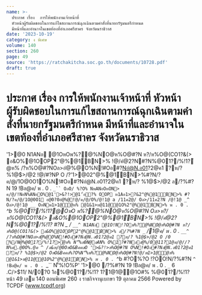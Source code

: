 ```yaml
---
name: >-
  ประกาศ เรื่อง  การให้พนักงานเจ้าหน้าที่
  หัวหน้าผู้รับผิดชอบในการแก้ไขสถานการณ์ฉุกเฉินตามคำสั่งที่นายกรัฐมนตรีกำหนด
  มีหน้าที่และอำนาจในเขตท้องที่อำเภอศรีสาคร จังหวัดนราธิวาส
date: '2023-10-19'
category: ง พิเศษ
volume: 140
section: 260
page: 49
source: 'https://ratchakitcha.soc.go.th/documents/10728.pdf'
draft: true
---
```


# ประกาศ เรื่อง  การให้พนักงานเจ้าหน้าที่ หัวหน้าผู้รับผิดชอบในการแก้ไขสถานการณ์ฉุกเฉินตามคำสั่งที่นายกรัฐมนตรีกำหนด มีหน้าที่และอำนาจในเขตท้องที่อำเภอศรีสาคร จังหวัดนราธิวาส

'1>@0 N1ANอ @1OหOพ%?@%NO@ห%O@#?N ห?/ห%O@(CO1?&(> อ&O%@1OOP2"@%@1์BN>% !@/คํ@2?N#?N%@01?/%!1?ํ@ห% /?ห%O@#?NOล>อํ@%@O%N!#Oอ#?Nอํ@N.อ01?2@ค1 ?ห/? %1@$>/@2 !@/#?NP O /?'1>@02"@%@1์BN>%#?N/?ค/@/1O@0O1O%N!#Oอ#?Nอํ@N.อ01?2@ค1 ?ห/? %1@$>/@2 ล/?%#?N 19 !Bล@ค/ พ . 0 . `_`` OลO/ %?O% NพANอOหON> ค/@/!NอN%ANอO%@1'>&?!>@1'้อ?% OOP ห1Aอ1>?&2"@%@1์BN>% #?N/?ค/@/1O@0O1 อ@0?0อํ@%@!@/ค/@/O%/@!1@ a /11ค2@/ Oล>/11ค2?N /@!1@ _^ Oล>/@!1@ __ OหNพ1>1@ํ@ห% @1&1>ห@11@@1O%2"@%@1์BN>% พ . 0 . `_^b %@01?/%!1?@OหO พ%?@%NO@ห%O@#?N Oล>ห?/ห%O@(CO1?&(> อ&O%@1OOP2"@%@1์BN>% !@/คํ@2?N%@01?/%!1? #?N _ / `__^ N1ANอ @1O!N!?Oพ%?@%NO@ห%O@#?N ห?/ห%O@(CO1?&(> อ&O%@1OOP2"@%@1์BN>% ล/?%#?N _` /1@ค/ พ . 0 . `__^ /?ห%O@#?NOล>อํ@%@O%N!#Oอ#?Nอํ@N.อ01?2@ค1 ?ห/? %1@$>/@2 O /0 %/N@%@01?/%!1?>ํ@ห% N'็%อ0N@อAN% O%1?#?Nออํ@%/0@11?1@ค/@//?N%ค.@0O%.@ค ^ /อ&ห/@0OหO&BคคลO '>&?!>ห%O@#?N O%N!#Oอ#?Nอํ@N.อ01?2@ค1 ?ห/? %1@$>/@2 OหO&Bคคล%?O%N'็%พ%?@%NO@ห%O@#?N!@/พ1>1@ํ@ห% @1&1>ห@11@@1O%2"@%@1์BN>% พ . 0 . `_^b #?O%?O !?OO!N/?%#?N `^ !Bล@ค/ พ . 0 . `_`` N'็%!O%P' '1>@0  /?%#?N 19 !Bล@ค/ พ . 0 . `_` 6 .C/>$11/ N/0?0 1อ%@01?/%!1? 1?1@1@@1O#% %@01?/%!1? หน้า 49 เลม 140 ตอนพิเศษ 260 ง ราชกิจจานุเบกษา 19 ตุลาคม 2566 Powered by TCPDF (www.tcpdf.org)
